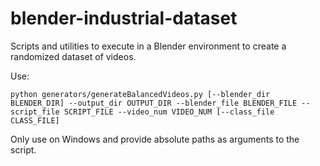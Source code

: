 # blender-industrial-dataset
Scripts and utilities to execute in a Blender environment to create a randomized dataset of videos. 

Use:

`python generators/generateBalancedVideos.py [--blender_dir BLENDER_DIR] --output_dir
                                 OUTPUT_DIR --blender_file BLENDER_FILE
                                 --script_file SCRIPT_FILE --video_num
                                 VIDEO_NUM [--class_file CLASS_FILE]`
                              
Only use on Windows and provide absolute paths as arguments to the script.
